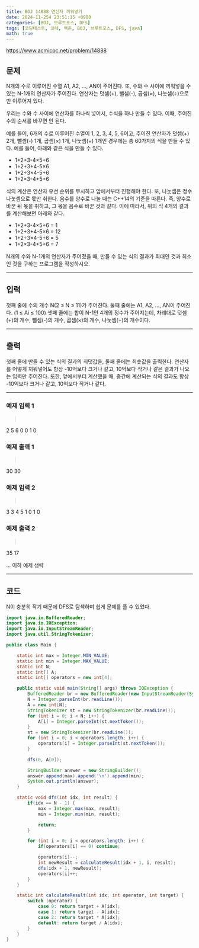 ```yaml
---
title: BOJ 14888 연산자 끼워넣기
date: 2024-11-254 23:51:15 +0900
categories: [BOJ, 브루트포스, DFS]
tags: [코딩테스트, 코테, 백준, BOJ, 브루트포스, DFS, java]
math: true
---
```


<https://www.acmicpc.net/problem/14888>

## 문제
N개의 수로 이루어진 수열 A1, A2, ..., AN이 주어진다. 또, 수와 수 사이에 끼워넣을 수 있는 N-1개의 연산자가 주어진다. 연산자는 덧셈(+), 뺄셈(-), 곱셈(×), 나눗셈(÷)으로만 이루어져 있다.

우리는 수와 수 사이에 연산자를 하나씩 넣어서, 수식을 하나 만들 수 있다. 이때, 주어진 수의 순서를 바꾸면 안 된다.

예를 들어, 6개의 수로 이루어진 수열이 1, 2, 3, 4, 5, 6이고, 주어진 연산자가 덧셈(+) 2개, 뺄셈(-) 1개, 곱셈(×) 1개, 나눗셈(÷) 1개인 경우에는 총 60가지의 식을 만들 수 있다. 예를 들어, 아래와 같은 식을 만들 수 있다.

- 1+2+3-4×5÷6
- 1÷2+3+4-5×6
- 1+2÷3×4-5+6
- 1÷2×3-4+5+6

식의 계산은 연산자 우선 순위를 무시하고 앞에서부터 진행해야 한다. 또, 나눗셈은 정수 나눗셈으로 몫만 취한다. 음수를 양수로 나눌 때는 C++14의 기준을 따른다. 즉, 양수로 바꾼 뒤 몫을 취하고, 그 몫을 음수로 바꾼 것과 같다. 이에 따라서, 위의 식 4개의 결과를 계산해보면 아래와 같다.

- 1+2+3-4×5÷6 = 1
- 1÷2+3+4-5×6 = 12
- 1+2÷3×4-5+6 = 5
- 1÷2×3-4+5+6 = 7

N개의 수와 N-1개의 연산자가 주어졌을 때, 만들 수 있는 식의 결과가 최대인 것과 최소인 것을 구하는 프로그램을 작성하시오.

---
## 입력
첫째 줄에 수의 개수 N(2 ≤ N ≤ 11)가 주어진다. 둘째 줄에는 A1, A2, ..., AN이 주어진다. (1 ≤ Ai ≤ 100) 셋째 줄에는 합이 N-1인 4개의 정수가 주어지는데, 차례대로 덧셈(+)의 개수, 뺄셈(-)의 개수, 곱셈(×)의 개수, 나눗셈(÷)의 개수이다.

---
## 출력
첫째 줄에 만들 수 있는 식의 결과의 최댓값을, 둘째 줄에는 최솟값을 출력한다. 연산자를 어떻게 끼워넣어도 항상 -10억보다 크거나 같고, 10억보다 작거나 같은 결과가 나오는 입력만 주어진다. 또한, 앞에서부터 계산했을 때, 중간에 계산되는 식의 결과도 항상 -10억보다 크거나 같고, 10억보다 작거나 같다.

---
### 예제 입력 1
> <pre>
2
5 6
0 0 1 0
> </pre>

### 예제 출력 1
> <pre>
30
30
> </pre>

### 예제 입력 2
> <pre>
3
3 4 5
1 0 1 0
> </pre>

### 예제 출력 2
> <pre>
35
17
> </pre>

... 이하 예제 생략

---
## 코드

N이 충분히 작기 때문에 DFS로 탐색하며 쉽게 문제를 풀 수 있었다.

```java
import java.io.BufferedReader;
import java.io.IOException;
import java.io.InputStreamReader;
import java.util.StringTokenizer;

public class Main {

    static int max = Integer.MIN_VALUE;
    static int min = Integer.MAX_VALUE;
    static int N;
    static int[] A;
    static int[] operators = new int[4];

    public static void main(String[] args) throws IOException {
        BufferedReader br = new BufferedReader(new InputStreamReader(System.in));
        N = Integer.parseInt(br.readLine());
        A = new int[N];
        StringTokenizer st = new StringTokenizer(br.readLine());
        for (int i = 0; i < N; i++) {
            A[i] = Integer.parseInt(st.nextToken());
        }
        st = new StringTokenizer(br.readLine());
        for (int i = 0; i < operators.length; i++) {
            operators[i] = Integer.parseInt(st.nextToken());
        }

        dfs(0, A[0]);

        StringBuilder answer = new StringBuilder();
        answer.append(max).append('\n').append(min);
        System.out.println(answer);
    }

    static void dfs(int idx, int result) {
        if(idx == N - 1) {
            max = Integer.max(max, result);
            min = Integer.min(min, result);

            return;
        }

        for (int i = 0; i < operators.length; i++) {
            if(operators[i] == 0) continue;

            operators[i]--;
            int newResult = calculateResult(idx + 1, i, result);
            dfs(idx + 1, newResult);
            operators[i]++;
        }
    }

    static int calculateResult(int idx, int operator, int target) {
        switch (operator) {
            case 0: return target + A[idx];
            case 1: return target - A[idx];
            case 2: return target * A[idx];
            default: return target / A[idx];
        }
    }
}
```

